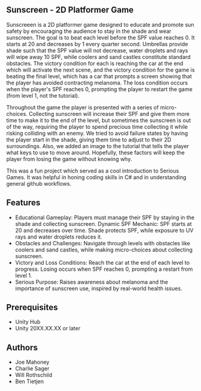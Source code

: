 Sunscreen - 2D Platformer Game
- 

Sunscreeen is a 2D platformer game designed to educate and promote sun safety by encouraging the audience to stay in the shade and wear sunscreen. The goal is to beat each level before the SPF value reaches 0. It starts at 20 and decreases by 1 every quarter second. Umbrellas provide shade such that the SPF value will not decrease, water droplets and rays will wipe away 10 SPF, while coolers and sand castles constitute standard obstacles. The victory condition for each is reaching the car at the end which will activate the next scene, and the victory condition for the game is beating the final level, which has a car that prompts a screen showing that the player has avoided contracting melanoma. The loss condition occurs when the player's SPF reaches 0, prompting the player to restart the game (from level 1, not the tutorial).

Throughout the game the player is presented with a series of micro-choices. Collecting sunscreen will increase their SPF and give them more time to make it to the end of the level, but sometimes the sunscreen is out of the way, requiring the player to spend precious time collecting it while risking colliding with an enemy. We tried to avoid failure states by having the player start in the shade, giving them time to adjust to their 2D surroundings. Also, we added an image to the tutorial that tells the player what keys to use to move around. Hopefully, these factors will keep the player from losing the game without knowing why.

This was a fun project which served as a cool introduction to Serious Games. It was helpful in honing coding skills in C# and in understanding general github workflows.


Features
- 
- Educational Gameplay: Players must manage their SPF by staying in the shade and collecting sunscreen. Dynamic SPF Mechanic: SPF starts at 20 and decreases over time. Shade protects SPF, while exposure to UV rays and water droplets reduces it.
- Obstacles and Challenges: Navigate through levels with obstacles like coolers and sand castles, while making micro-choices about collecting sunscreen.
- Victory and Loss Conditions: Reach the car at the end of each level to progress. Losing occurs when SPF reaches 0, prompting a restart from level 1.
- Serious Purpose: Raises awareness about melanoma and the importance of sunscreen use, inspired by real-world health issues.

Prerequisites
-
- Unity Hub
- Unity 20XX.XX.XX or later


Authors
- 
- Joe Mahoney
- Charlie Sager
- Will Rothschild
- Ben Tietjen
